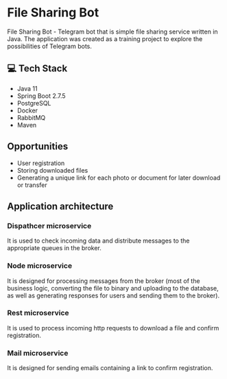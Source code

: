 # File Sharing Bot 

File Sharing Bot - Telegram bot that is simple file sharing service written in Java. The application was created as a 
training project to explore the possibilities of Telegram bots.

## 💻 Tech Stack
- Java 11
- Spring Boot 2.7.5
- PostgreSQL
- Docker
- RabbitMQ
- Maven

## Opportunities
- User registration
- Storing downloaded files
- Generating a unique link for each photo or document for later download or transfer

## Application architecture
### Dispathcer microservice 
It is used to check incoming data and distribute messages to the appropriate queues in the broker.

### Node microservice
It is designed for processing messages from the broker (most of the business logic, converting the file to binary and uploading to the database, 
as well as generating responses for users and sending them to the broker).

### Rest microservice
It is used to process incoming http requests to download a file and confirm registration.

### Mail microservice
It is designed for sending emails containing a link to confirm registration.

